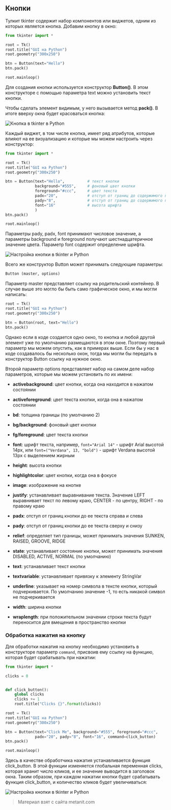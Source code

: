## Кнопки

Тулкит tkinter содержит набор компонентов или виджетов, одним из которых является кнопка. Добавим кнопку в окно:

```py
from tkinter import *

root = Tk()
root.title("GUI на Python")
root.geometry("300x250")

btn = Button(text="Hello")
btn.pack()

root.mainloop()
```

Для создания кнопки используется конструктор **Button()**. В этом конструкторе с помощью параметра text можно установить текст кнопки.

Чтобы сделать элемент видимым, у него вызывается метод **pack()**. В итоге вверху окна будет красоваться кнопка:

![Кнопка в tkinter в Python](https://metanit.com/python/tutorial/pics/9.2.png)

Каждый виджет, в том числе кнопка, имеет ряд атрибутов, которые влияют на ее визуализацию и которые мы можем настроить через конструктор:

```py
from tkinter import *

root = Tk()
root.title("GUI на Python")
root.geometry("300x250")

btn = Button(text="Hello",          # текст кнопки 
             background="#555",     # фоновый цвет кнопки
             foreground="#ccc",     # цвет текста
             padx="20",             # отступ от границ до содержимого по горизонтали
             pady="8",              # отступ от границ до содержимого по вертикали
             font="16"              # высота шрифта
             )
btn.pack()

root.mainloop()
```

Параметры pady, padx, font принимают числовое значение, а параметры background и foreground получают шестнадцатеричное значение цвета. Параметр font содержит определение шрифта.

![Настройка кнопки в tkinter и Python](https://metanit.com/python/tutorial/pics/9.4.png)

Всего же конструктор Button может принимать следующие параметры:

```py
Button (master, options)
```

Параметр master представляет ссылку на родительский контейнер. В случае выше это могло бы быть само графическое окно, и мы могли написать:

```py
root = Tk()
root.title("GUI на Python")
root.geometry("300x250")

btn = Button(root, text="Hello") 
btn.pack()
```

Однако если в коде создается одно окно, то кнопка и любой другой элемент уже по умолчанию размещаются в этом окне. Поэтому первый параметр мы можем опустить, как в примерах выше. Если бы у нас в коде создавалось бы несколько окон, тогда мы могли бы передать в конструктор Button ссылку на нужное окно.

Второй параметр options представляет набор на самом деле набор параметров, которые мы можем установить по их имени:

- **activebackground**: цвет кнопки, когда она находится в нажатом состоянии

- **activeforeground**: цвет текста кнопки, когда она в нажатом состоянии

- **bd**: толщина границы (по умолчанию 2)

- **bg/background**: фоновый цвет кнопки

- **fg/foreground**: цвет текста кнопки

- **font**: шрифт текста, например, `font="Arial 14"` - шрифт Arial высотой 14px, 
или `font=("Verdana", 13, "bold")` - шрифт Verdana высотой 13px с выделением жирным

- **height**: высота кнопки

- **highlightcolor**: цвет кнопки, когда она в фокусе

- **image**: изображение на кнопке

- **justify**: устанавливает выравнивание текста. Значение LEFT выравнивает текст по левому краю, CENTER - по центру, 
RIGHT - по правому краю

- **padx**: отступ от границ кнопки до ее текста справа и слева

- **pady**: отступ от границ кнопки до ее текста сверху и снизу

- **relief**: определяет тип границы, может принимать значения SUNKEN, RAISED, GROOVE, RIDGE

- **state**: устанавливает состояние кнопки, может принимать значения DISABLED, ACTIVE, NORMAL (по умолчанию)

- **text**: устанавливает текст кнопки

- **textvariable**: устанавливает привязку к элементу StringVar

- **underline**: указывает на номер символа в тексте кнопки, который подчеркивается. По умолчанию значение -1, то есть никакой символ не подчеркивается

- **width**: ширина кнопки

- **wraplength**: при положительном значении строки текста будут переносится для вмещения в пространство кнопки

### Обработка нажатия на кнопку

Для обработки нажатия на кнопку необходимо установить в конструкторе параметр `command`, присвоив ему ссылку на функцию, которая будет срабатывать при нажатии:

```py
from tkinter import *

clicks = 0


def click_button():
    global clicks
    clicks += 1
    root.title("Clicks {}".format(clicks))

root = Tk()
root.title("GUI на Python")
root.geometry("300x250")

btn = Button(text="Click Me", background="#555", foreground="#ccc",
             padx="20", pady="8", font="16", command=click_button)
btn.pack()

root.mainloop()
```

Здесь в качестве обработчика нажатия устанавливается функция click_button. В этой функции изменяется глобальная переменная clicks, которая хранит число кликов, и ее значение выводится в заголовок окна. Таким образом, при каждом нажатии кнопки будет срабатывать функция click_button, и количество кликов будет увеличиваться:

![Настройка кнопки в tkinter и Python](https://metanit.com/python/tutorial/pics/9.3.png)


> Материал взят с сайта metanit.com